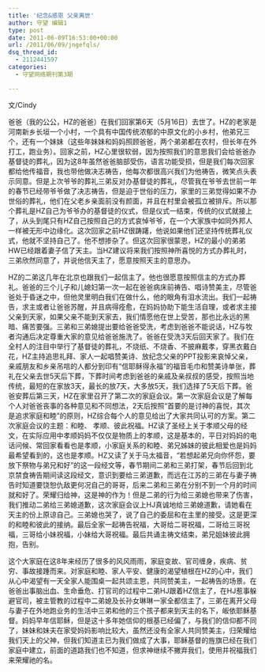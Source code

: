 ```yaml
---
title: '纪念&感恩 父亲离世'
author: 守望 编辑1
type: post
date: 2011-06-09T16:53:00+00:00
url: /2011/06/09/jngefqls/
dsq_thread_id:
  - 2112441597
categories:
  - 守望网络期刊第3期

---
```

文/Cindy

爸爸（我的公公，HZ的爸爸）在我们回家第6天（5月16日）去世了。HZ的老家是河南新乡长垣一个小村，一个具有中国传统浓郁的中原文化的小乡村，他弟兄三个，还有一个妹妹（这些年妹妹和妈妈照顾爸爸，两个弟弟都在农村，但长年在外打工，跑业务）。回家之前，HZ心里很软弱，因为按照我们的意思我们会给爸爸办基督徒的葬礼，因为这8年虽然爸爸脑部受伤，语言功能受损，但是我们每次回家都给他传福音，我也带他做决志祷告，他每次都很高兴我们为他祷告，微笑点头表示同意。但是上次爷爷的葬礼三弟反对办基督徒的葬礼，尽管我在爷爷去世前一年的春节已经带爷爷做了决志祷告，但是迫于世俗的压力，家里的三弟觉得如果不办世俗的葬礼，他们在父老乡亲面前没有颜面，并且在村里会被孤立被排斥。所以那个葬礼是HZ自己为爷爷办的基督徒的仪式，但是仪式一结束，传统的仪式就接上了，从头到尾只有HZ自己按照自己的方式哀悼爷爷，在一个大家族中如同外邦人一样被无形中边缘化。这次回家之前HZ很踌躇，他说如果他们还坚持传统葬礼仪式，他就不坚持自己了。他不想掺杂了。但这次回家很蒙恩，HZ的最小的弟弟HW已经跟着妻子信了天主。当HZ建议将来我们按照神所喜悦的方式办葬礼时，三弟欣然同意了，并说他信天主了，愿意按照天主的意思办。

HZ的二弟这几年在北京也跟我们一起信主了。他也很愿意按照信主的方式办葬礼。爸爸的三个儿子和儿媳妇第一次一起在爸爸病床前祷告、唱诗赞美主，尽管爸爸处于昏迷之中，但他灵里明白我们在做什么，他的眼角有泪水流出。我们一起祷告，求主或者让爸爸苏醒，并且病得痊愈，在妈妈协助下能生活自理，或者求主接父亲到天家，如果父亲不能到天家去，我们情愿他在世上受苦，那也比永远的黑暗、痛苦要强。三弟和三弟媳提出要给爸爸受洗，考虑到爸爸不能说话，HZ与牧者沟通后决定尊重大家的意见给爸爸施洗了。爸爸在受洗3天后回天家了。我们在全村人的注目中举行了基督徒的葬礼，不烧纸、不烧香、不披麻戴孝，穿黑衣戴白花，HZ主持追思礼拜、家人一起唱赞美诗、放纪念父亲的PPT投影来哀悼父亲，亲戚朋友和乡亲吊唁的人都分到印有“信耶稣得永福”的福音毛巾和赞美诗单张，葬礼在父亲去世5天后下葬，下葬时间考虑到爸爸的亲戚及亲叔叔的感受，按照当地传统，最短的在家放3天，最长的放7天，大多放5天，我们选择了5天后下葬。爸爸安葬后第三天，HZ在家里召开了第二次的家庭会议。第一次家庭会议是了解每个人对爸爸丧事的各种意见和不同想法，2天后按照“首要的是讨神的喜悦，其次是追求家庭和睦”的原则，HZ综合每个人的意见给出了大家共同认可的方案。第二次家庭会议的主题：和睦、 孝顺、彼此祝福。HZ读了圣经上关于孝顺父母的经文，在实际应用中孝顺妈妈不仅仅是物质上的孝顺，这是基本的，平日对妈妈的电话问候、常回家看看也是孝顺，小家庭关系的和睦、弟兄姊妹的彼此相爱也是妈妈最希望看到的，这也是孝顺。HZ又读了关于马太福音，“若想起弟兄向你怀怨，要放下祭物与弟兄和好”的这一段经文等，春节期间二弟和三弟打架，春节后回到北京禁食祷告期间读这段经文，意识到要给三弟道歉，而远在江苏的三弟在与妻子祷告时知道要饶恕仇敌更何况自己的哥哥，后来二弟和三弟在分别不到一个月的时间就和好了。荣耀归给神，这是神的作为！但是二弟的行为给三弟媳也带来了伤害，我们推动二弟给三弟媳道歉，这次家庭会议上HJ真诚地给三弟媳道歉，请她看在天主的份上原谅自己。三弟媳也哭了，说了自己的委屈和在主里的接受。这是更深的和睦和彼此的接纳。最后全家一起祷告祝福，大哥给二哥祝福，二哥给三哥祝福，三哥给小妹祝福，小妹给大哥祝福。最后共诵主祷文结束，弟兄姐妹彼此拥抱，告别。

这个大家庭在这8年来经历了很多的风风雨雨，家庭变故、官司缠身，疾病、贫穷、事故接踵而来。对家庭和睦、家人平安、健康的渴望植根在HZ的心中，我们从心中渴望有一天全家人能围桌一起共颂主恩，共同赞美主，一起祷告的场景。在爸爸出事脑出血、生命垂危、打官司的过程中二弟HJ跟着HZ信主了，在HJ惹事躲避官司，被主管教的过程中二弟媳及长孙女琳琳一家全都信主了，三弟在离开父母与妻子在外地跑业务的生活中三弟和他的三个孩子都来到天主的名下，皈依耶稣基督。妈妈早年信耶稣，但是这十多年她信仰的根基已经偏了，与我们的信仰都不同了，妹妹和妹夫在家受妈妈影响比较大，虽然还没有全家人共同赞美主，归荣耀给我们天上的父神，但我们知道主已为我们做成了大事，耶稣基督的旌旗已经在我们家庭中建立，前面的道路我们也不知道，但求神继续不撇弃我们，使用并祝福我们来荣耀祂的名。